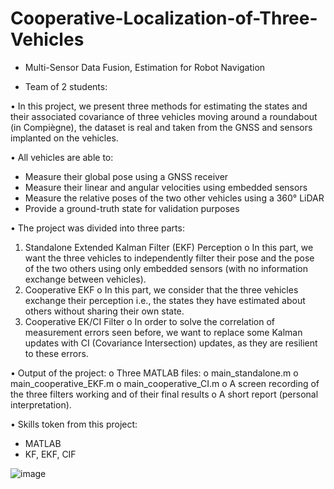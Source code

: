 # Cooperative-Localization-of-Three-Vehicles
* Multi-Sensor Data Fusion, Estimation for Robot Navigation

- Team of 2 students:

•	In this project, we present three methods for estimating the states and their associated covariance of three vehicles moving around a roundabout (in Compiègne), the dataset is real and taken from the GNSS and sensors implanted on the vehicles.

•	All vehicles are able to:
  -	Measure their global pose using a GNSS receiver
  -	Measure their linear and angular velocities using embedded sensors
  -	Measure the relative poses of the two other vehicles using a 360° LiDAR
  -	Provide a ground-truth state for validation purposes

•	The project was divided into three parts:
  1.	Standalone Extended Kalman Filter (EKF) Perception
    o	In this part, we want the three vehicles to independently filter their pose and the pose of the two others using only embedded sensors (with no information exchange between vehicles).
  2.	Cooperative EKF
    o	In this part, we consider that the three vehicles exchange their perception i.e., the states they have estimated about others without sharing their own state.
  3.	Cooperative EK/CI Filter
    o	In order to solve the correlation of measurement errors seen before, we want to replace some Kalman updates with CI (Covariance Intersection) updates, as they are resilient to these errors.

•	Output of the project: 
  o	Three MATLAB files:
    o	main_standalone.m
    o	main_cooperative_EKF.m
    o	main_cooperative_CI.m
  o	A screen recording of the three filters working and of their final results
  o	A short report (personal interpretation).

•	Skills token from this project:
-	MATLAB
-	KF, EKF, CIF 

![image](https://user-images.githubusercontent.com/85926752/164971766-bcd4dd2e-3242-41ee-8d93-aba39343f229.png)


